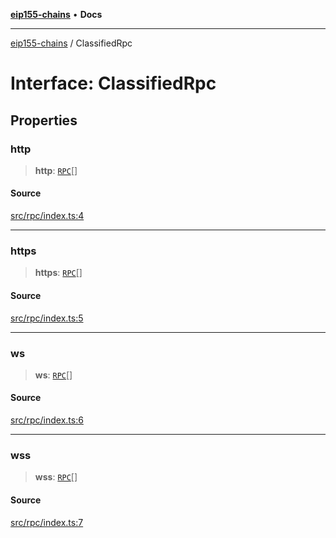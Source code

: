 [**eip155-chains**](../README.md) • **Docs**

***

[eip155-chains](../globals.md) / ClassifiedRpc

# Interface: ClassifiedRpc

## Properties

### http

> **http**: [`RPC`](RPC.md)[]

#### Source

[src/rpc/index.ts:4](https://github.com/ivanzzeth/eip155-chains/blob/1338acd729e1930017264c44f09e203c6cd544d3/src/rpc/index.ts#L4)

***

### https

> **https**: [`RPC`](RPC.md)[]

#### Source

[src/rpc/index.ts:5](https://github.com/ivanzzeth/eip155-chains/blob/1338acd729e1930017264c44f09e203c6cd544d3/src/rpc/index.ts#L5)

***

### ws

> **ws**: [`RPC`](RPC.md)[]

#### Source

[src/rpc/index.ts:6](https://github.com/ivanzzeth/eip155-chains/blob/1338acd729e1930017264c44f09e203c6cd544d3/src/rpc/index.ts#L6)

***

### wss

> **wss**: [`RPC`](RPC.md)[]

#### Source

[src/rpc/index.ts:7](https://github.com/ivanzzeth/eip155-chains/blob/1338acd729e1930017264c44f09e203c6cd544d3/src/rpc/index.ts#L7)
